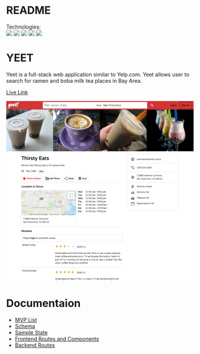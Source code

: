 # README

Technologies:  
<img src="https://img.shields.io/badge/Ruby-orange.svg"/>
<img src="https://img.shields.io/badge/Rails-green.svg"/>
<img src="https://img.shields.io/badge/React%2FRedux-informational.svg"/>
<img src="https://img.shields.io/badge/PostgreSQL-yellow.svg"/>
<img src="https://img.shields.io/badge/Ajax-inactive.svg"/>

# YEET

Yeet is a full-stack web application similar to Yelp.com. Yeet allows user to search for ramen and boba milk tea places in Bay Area.

[Live Link](https://yeet-fullstack.herokuapp.com/#/)

![Image of Business Show Page](/app/assets/images/yeet_show_page.jpg)

# Documentaion

+ [MVP List](https://github.com/tokyoanime/yeet/wiki/mvp-list)
+ [Schema](https://github.com/tokyoanime/yeet/wiki/schema)
+ [Sample State](https://github.com/tokyoanime/yeet/wiki/sample-state)
+ [Frontend Routes and Components](https://github.com/tokyoanime/yeet/wiki/frontend-routes)
+ [Backend Routes](https://github.com/tokyoanime/yeet/wiki/backend-routes)

